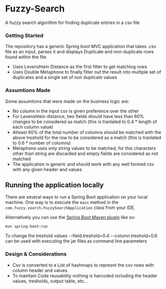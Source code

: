 # Fuzzy-Search

A fuzzy search algorithm for finding duplicate entries in a csv file

### Getting Started

The repository has a generic Spring boot MVC application that takes .csv file as an input, parses it and displays Duplicate and non-duplicate rows found within the file. 

* Uses Levenshtein Distance as the first filter to get matching rows
* Uses Double Metaphone to finally filter out the result into multiple set of duplicates and a single set of non duplicate values

### Assumtions Made

Some assumtions that were made on the business logic are:

* No column in the input csv is given preference over the other
* For Levenshtein distance, two fields should have less than 60% changes to be considered as match (this is tranlated to 0.4 * length of each column value)
* Atleast 60% of the total number of columns should be matched with the above treshold for the row to be considered as a match (this is tranlated to 0.6 * number of columns)
* Metaphone uses only string values to be matched, for this characters other than string are discarded and empty fields are considered as not matched
* The application is generic and should work with any well formed csv with any given header and values



## Running the application locally

There are several ways to run a Spring Boot application on your local machine. One way is to execute the `main` method in the `com.fuzzy.search.FuzzySearchApplication` class from your IDE.

Alternatively you can use the [Spring Boot Maven plugin](https://docs.spring.io/spring-boot/docs/current/reference/html/build-tool-plugins-maven-plugin.html) like so:

```shell
mvn spring-boot:run
```

To change the treshold values --field.treshold=0.4 --column.treshold=0.6 can be used with executing the jar files as command line parameters

### Design & Considerations
* Csv is converted to a List of hashmaps to represnt the csv rows with column header and values.
* To maintain Code reusability nothing is harcoded including the header values, tresholds, output table, etc...
